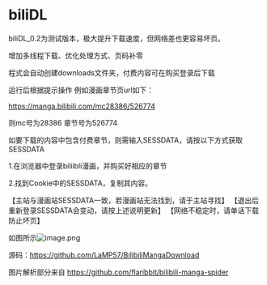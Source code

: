 # biliDL

biliDL_0.2为测试版本，极大提升下载速度，但网络差也更容易坏页。

增加多线程下载、优化处理方式、页码补零  

程式会自动创建downloads文件夹，付费内容可在购买登录后下载

运行后根据提示操作 例如漫画章节页url如下：

https://manga.bilibili.com/mc28386/526774

则mc号为28386 章节号为526774  

如要下载的内容中包含付费章节，则需输入SESSDATA，请按以下方式获取SESSDATA

1.在浏览器中登录biliibli漫画，并购买好相应的章节

2.找到Cookie中的SESSDATA，复制其内容。

【主站与漫画站SESSDATA一致，若漫画站无法找到，请于主站寻找】
【退出后重新登录SESSDATA会变动，请按上述说明更新】
【网络不稳定时，请单话下载防止坏页】  

如图所示![image.png](https://i.loli.net/2020/10/26/RBhmXZdl9jJC7pw.png)

源码：https://github.com/LaMP57/BilibiliMangaDownload

图片解析部分来自 https://github.com/flaribbit/bilibili-manga-spider
